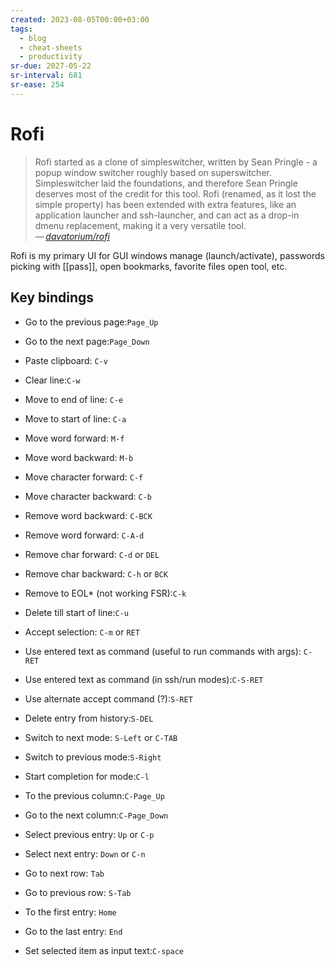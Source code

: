 ```yaml
---
created: 2023-08-05T00:00+03:00
tags:
  - blog
  - cheat-sheets
  - productivity
sr-due: 2027-05-22
sr-interval: 681
sr-ease: 254
---
```


# Rofi

> Rofi started as a clone of simpleswitcher, written by Sean Pringle - a popup window switcher roughly based on superswitcher. Simpleswitcher laid the foundations, and therefore Sean Pringle deserves most of the credit for this tool. Rofi (renamed, as it lost the simple property) has been extended with extra features, like an application launcher and ssh-launcher, and can act as a drop-in dmenu replacement, making it a very versatile tool.\
> — <cite>[davatorium/rofi](https://github.com/davatorium/rofi)</cite>

Rofi is my primary UI for GUI windows manage (launch/activate), passwords picking with [[pass]], open bookmarks, favorite files open tool, etc.

## Key bindings

- Go to the previous page:<wbr class="f"> `Page_Up`
- Go to the next page:<wbr class="f"> `Page_Down`

- Paste clipboard:<wbr class="f"> `C-v`
- Clear line:`C-w`
- Move to end of line:<wbr class="f"> `C-e`
- Move to start of line:<wbr class="f"> `C-a`
- Move word forward:<wbr class="f"> `M-f`
- Move word backward:<wbr class="f"> `M-b`
- Move character forward:<wbr class="f"> `C-f`
- Move character backward:<wbr class="f"> `C-b` <!--SR:!2024-09-22,1,234-->
- Remove word backward:<wbr class="f"> `C-BCK`
- Remove word forward:<wbr class="f"> `C-A-d`
- Remove char forward:<wbr class="f"> `C-d` or `DEL`
- Remove char backward:<wbr class="f"> `C-h` or `BCK`
- Remove to EOL* (not working FSR):<wbr class="f"> `C-k`
- Delete till start of line:<wbr class="f"> `C-u`
- Accept selection:<wbr class="f"> `C-m` or `RET`
- Use entered text as command (useful to run commands with args):<wbr class="f"> `C-RET`
- Use entered text as command (in ssh/run modes):<wbr class="f"> `C-S-RET`
- Use alternate accept command (?):<wbr class="f"> `S-RET`
- Delete entry from history:<wbr class="f"> `S-DEL`
- Switch to next mode:<wbr class="f"> `S-Left` or `C-TAB`
- Switch to previous mode:<wbr class="f"> `S-Right`
- Start completion for mode:<wbr class="f"> `C-l`
- To the previous column:<wbr class="f"> `C-Page_Up`
- Go to the next column:<wbr class="f"> `C-Page_Down`
- Select previous entry:<wbr class="f"> `Up` or `C-p`
- Select next entry:<wbr class="f"> `Down` or `C-n`
- Go to next row:<wbr class="f"> `Tab`
- Go to previous row:<wbr class="f"> `S-Tab`
- To the first entry:<wbr class="f"> `Home`
- Go to the last entry:<wbr class="f"> `End`
- Set selected item as input text:<wbr class="f"> `C-space`

